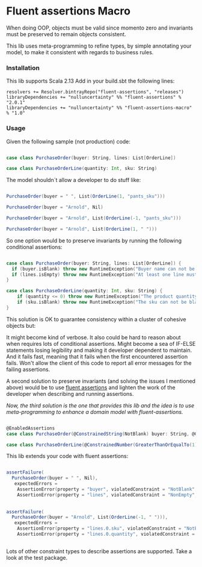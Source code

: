 # Fluent assertions Macro

When doing OOP, objects must be valid since momento zero and invariants must be preserved to remain objects consistent.

This lib uses meta-programming to refine types, by simple annotating your model, to make it consistent with regards to business rules.

### Installation

This lib supports Scala 2.13
Add in your build.sbt the following lines:
```
resolvers += Resolver.bintrayRepo("fluent-assertions", "releases")
libraryDependencies += "nulluncertainty" %% "fluent-assertions" % "2.0.1"
libraryDependencies += "nulluncertainty" %% "fluent-assertions-macro" % "1.0"
```

### Usage

Given the following sample (not production) code:

```scala

case class PurchaseOrder(buyer: String, lines: List[OrderLine])

case class PurchaseOrderLine(quantity: Int, sku: String)

```

The model shouldn´t allow a developer to do stuff like:

```scala

PurchaseOrder(buyer = " ", List(OrderLine(1, "pants_sku")))

PurchaseOrder(buyer = "Arnold", Nil)

PurchaseOrder(buyer = "Arnold", List(OrderLine(-1, "pants_sku")))

PurchaseOrder(buyer = "Arnold", List(OrderLine(1, " ")))

```

So one option would be to preserve invariants by running the following conditional assertions:

```scala

case class PurchaseOrder(buyer: String, lines: List[OrderLine]) {
  if (buyer.isBlank) throw new RuntimeException("Buyer name can not be blank")
  if (lines.isEmpty) throw new RuntimeException("At least one line must be specified")
}

case class PurchaseOrderLine(quantity: Int, sku: String) {
    if (quantity <= 0) throw new RuntimeException("The product quantity must be positive")
    if (sku.isBlank) throw new RuntimeException("The sku can not be blank")
}

```

This solution is OK to guarantee consistency within a cluster of cohesive objects but: 

It might become kind of verbose.
It also could be hard to reason about when requires lots of conditional assertions. Might become a sea of IF-ELSE statements losing legibility and making it developer dependent to maintain.
And it fails fast, meaning that it fails when the first encountered assertion fails. Won't allow the client of this code to report all error messages for the failing assertions.

A second solution to preserve invariants (and solving the issues I mentioned above) would be to use [fluent assertions](https://github.com/sebaoliveri/fluent-assertions) and lighten the work of the developer when describing and running assertions.

_Now, the third solution is the one that provides this lib and the idea is to use meta-programming to enhance a domain model with fluent-assertions._

```scala

@EnabledAssertions
case class PurchaseOrder(@ConstrainedString(NotBlank) buyer: String, @ConstrainedIterable(NonEmpty) lines: List[OrderLine])

case class PurchaseOrderLine(@ConstrainedNumber(GreaterThanOrEqualTo(1)) quantity: Int, @ConstrainedString(NotBlank) sku: String)

```

This lib extends your code with fluent assertions:

```scala

assertFailure(
  PurchaseOrder(buyer = " ", Nil),
   expectedErrors =
    AssertionError(property = "buyer", violatedConstraint = "NotBlank", message = "buyer must not be blank"),
    AssertionError(property = "lines", violatedConstraint = "NonEmpty", message = "lines must not be empty"))
    
    
assertFailure(
  PurchaseOrder(buyer = "Arnold", List(OrderLine(-1, " "))),
   expectedErrors =
    AssertionError(property = "lines.0.sku", violatedConstraint = "NotBlank", message = "lines.0.sku must not be blank"),
    AssertionError(property = "lines.0.quantity", violatedConstraint = "GreaterThanOrEqualTo", message = "-1 is not greater than or equal to 1"))
    
```

Lots of other constraint types to describe assertions are supported. Take a look at the test package.



